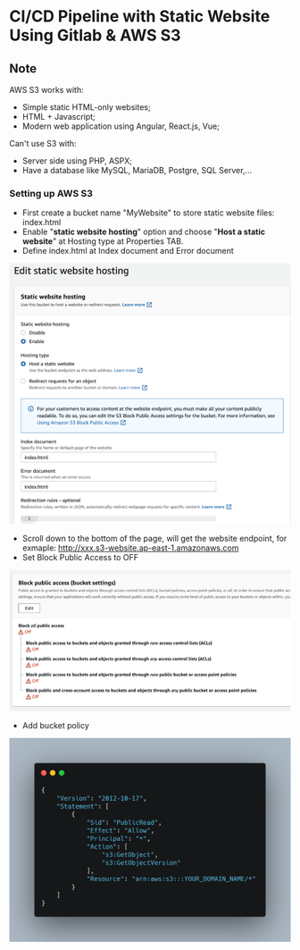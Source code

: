 # CI/CD Pipeline with Static Website Using Gitlab & AWS S3

## Note
AWS S3 works with:
- Simple static HTML-only websites;
- HTML + Javascript;
- Modern web application using Angular, React.js, Vue;

Can't use S3 with:
- Server side using PHP, ASPX;
- Have a database like MySQL, MariaDB, Postgre, SQL Server,...

### Setting up AWS S3
- First create a bucket name "MyWebsite" to store static website files: index.html
- Enable "**static website hosting**" option and choose "**Host a static website**" at Hosting type at Properties TAB.
- Define index.html at Index document and Error document

![GitHub Logo](https://github.com/mryutran/CI-CD-Pipeline-with-Static-Website-Using-Gitlab-And-AWS-S3/blob/main/S3.png)

- Scroll down to the bottom of the page, will get the website endpoint, for exmaple:  http://xxx.s3-website.ap-east-1.amazonaws.com
- Set Block Public Access to OFF

![GitHub Logo](https://github.com/mryutran/CI-CD-Pipeline-with-Static-Website-Using-Gitlab-And-AWS-S3/blob/main/S3-PublicAccess.png)

- Add bucket policy 

![GitHub Logo](https://github.com/mryutran/CI-CD-Pipeline-with-Static-Website-Using-Gitlab-And-AWS-S3/blob/main/Policy-S3.png)


